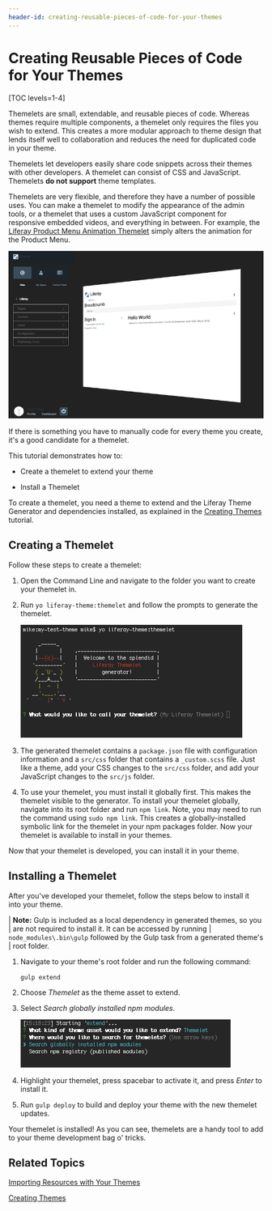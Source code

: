 ```yaml
---
header-id: creating-reusable-pieces-of-code-for-your-themes
---
```


# Creating Reusable Pieces of Code for Your Themes

[TOC levels=1-4]

Themelets are small, extendable, and reusable pieces of code. Whereas themes
require multiple components, a themelet only requires the files you wish to
extend. This creates a more modular approach to theme design that lends itself
well to collaboration and reduces the need for duplicated code in your theme.

Themelets let developers easily share code snippets across their themes with 
other developers. A themelet can consist of CSS and JavaScript. Themelets 
**do not support** theme templates. 

Themelets are very flexible, and therefore they have a number of possible uses.
You can make a themelet to modify the appearance of the admin tools, or a 
themelet that uses a custom JavaScript component for responsive embedded videos, 
and everything in between. For example, the 
[Liferay Product Menu Animation Themelet](https://www.npmjs.com/package/lfr-product-menu-animation-themelet) 
simply alters the animation for the Product Menu.

![Figure 1: Themelets can be used to modify one aspect of the UI, that you can then reuse in your other themes.](../../../../images/product-menu-animation-themelet.png)

If there is something you have to manually code for every theme you create, it's 
a good candidate for a themelet. 

This tutorial demonstrates how to:

- Create a themelet to extend your theme

- Install a Themelet

To create a themelet, you need a theme to extend and the Liferay Theme Generator 
and dependencies installed, as explained in the 
[Creating Themes](/docs/7-1/tutorials/-/knowledge_base/t/creating-themes) 
tutorial. 

## Creating a Themelet

Follow these steps to create a themelet:

1.  Open the Command Line and navigate to the folder you want to create your
    themelet in.

2.  Run `yo liferay-theme:themelet` and follow the prompts to generate the
    themelet.

    ![Figure 2: The Themelet sub-generator automates the themelet creation process, making it quick and easy.](../../../../images/themelet-prompt.png)

3.  The generated themelet contains a `package.json` file with configuration 
    information and a `src/css` folder that contains a `_custom.scss` file. Just 
    like a theme, add your CSS changes to the `src/css` folder, and add your 
    JavaScript changes to the `src/js` folder.

4.  To use your themelet, you must install it globally first. This makes the 
    themelet visible to the generator. To install your themelet globally, 
    navigate into its root folder and run `npm link`. Note, you may need to run 
    the command using `sudo npm link`. This creates a globally-installed 
    symbolic link for the themelet in your npm packages folder. Now your 
    themelet is available to install in your themes. 

Now that your themelet is developed, you can install it in your theme. 

## Installing a Themelet

After you've developed your themelet, follow the steps below to install it into
your theme.

| **Note:** Gulp is included as a local dependency in generated themes, so you
| are not required to install it. It can be accessed by running
| `node_modules\.bin\gulp` followed by the Gulp task from a generated theme's
| root folder.

1.  Navigate to your theme's root folder and run the following command:

        gulp extend

2.  Choose *Themelet* as the theme asset to extend.

3.  Select *Search globally installed npm modules*.

    ![Figure 3: You can extend your theme using globally installed npm modules or published npm modules.](../../../../images/install-themelet.png)

4.  Highlight your themelet, press spacebar to activate it, and press *Enter* to
    install it. 

5.  Run `gulp deploy` to build and deploy your theme with the new themelet
    updates.
   
Your themelet is installed! As you can see, themelets are a handy tool to add to
your theme development bag o' tricks. 

## Related Topics

[Importing Resources with Your Themes](/docs/7-1/tutorials/-/knowledge_base/t/importing-resources-with-a-theme)

[Creating Themes](/docs/7-1/tutorials/-/knowledge_base/t/creating-themes)

